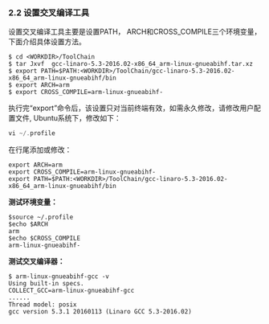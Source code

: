 ### 2.2 设置交叉编译工具

设置交叉编译工具主要是设置PATH， ARCH和CROSS\_COMPILE三个环境变量，下面介绍具体设置方法。

```
$ cd <WORKDIR>/ToolChain
$ tar Jxvf  gcc-linaro-5.3-2016.02-x86_64_arm-linux-gnueabihf.tar.xz
$ export PATH=$PATH:<WORKDIR>/ToolChain/gcc-linaro-5.3-2016.02-x86_64_arm-linux-gnueabihf/bin
$ export ARCH=arm
$ export CROSS_COMPILE=arm-linux-gnueabihf-
```

执行完“export”命令后，该设置只对当前终端有效，如需永久修改，请修改用户配置文件, Ubuntu系统下，修改如下：

```c
vi ~/.profile
```

在行尾添加或修改：

```
export ARCH=arm
export CROSS_COMPILE=arm-linux-gnueabihf-
export PATH=$PATH:<WORKDIR>/ToolChain/gcc-linaro-5.3-2016.02-x86_64_arm-linux-gnueabihf/bin
```

**测试环境变量：**

```
$source ~/.profile
$echo $ARCH
arm
$echo $CROSS_COMPILE
arm-linux-gnueabihf-
```

**测试交叉编译器：**

```
$ arm-linux-gnueabihf-gcc -v
Using built-in specs.
COLLECT_GCC=arm-linux-gnueabihf-gcc
......
Thread model: posix
gcc version 5.3.1 20160113 (Linaro GCC 5.3-2016.02)
```



